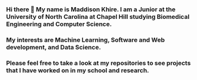 ### Hi there 👋 My name is Maddison Khire. I am a Junior at the University of North Carolina at Chapel Hill studying Biomedical Engineering and Computer Science.
### My interests are Machine Learning, Software and Web development, and Data Science.
### Please feel free to take a look at my repositories to see projects that I have worked on in my school and research.

<!--
**MaddisonK/MaddisonK** is a ✨ _special_ ✨ repository because its `README.md` (this file) appears on your GitHub profile.

Here are some ideas to get you started:

- 🔭 I’m currently working on ...
- 🌱 I’m currently learning ...
- 👯 I’m looking to collaborate on ...
- 🤔 I’m looking for help with ...
- 💬 Ask me about ...
- 📫 How to reach me: ...
- 😄 Pronouns: ...
- ⚡ Fun fact: ...
-->
